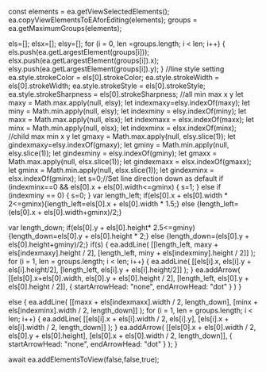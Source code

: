 const elements = ea.getViewSelectedElements();
ea.copyViewElementsToEAforEditing(elements);
groups = ea.getMaximumGroups(elements);

els=[];
elsx=[];
elsy=[];
for (i = 0, len =groups.length; i < len; i++) {
  els.push(ea.getLargestElement(groups[i]));
  elsx.push(ea.getLargestElement(groups[i]).x);
  elsy.push(ea.getLargestElement(groups[i]).y);
}
//line style setting
ea.style.strokeColor = els[0].strokeColor;
ea.style.strokeWidth = els[0].strokeWidth;
ea.style.strokeStyle = els[0].strokeStyle;
ea.style.strokeSharpness = els[0].strokeSharpness;
//all min max x y
let maxy = Math.max.apply(null, elsy);
let indexmaxy=elsy.indexOf(maxy);
let miny = Math.min.apply(null, elsy);
let indexminy = elsy.indexOf(miny);
let maxx = Math.max.apply(null, elsx);
let indexmaxx = elsx.indexOf(maxx);
let minx = Math.min.apply(null, elsx);
let indexminx = elsx.indexOf(minx);
//child max min x y
let gmaxy = Math.max.apply(null, elsy.slice(1));
let gindexmaxy=elsy.indexOf(gmaxy);
let gminy = Math.min.apply(null, elsy.slice(1));
let gindexminy = elsy.indexOf(gminy);
let gmaxx = Math.max.apply(null, elsx.slice(1));
let gindexmaxx = elsx.indexOf(gmaxx);
let gminx = Math.min.apply(null, elsx.slice(1));
let gindexminx = elsx.indexOf(gminx);
let s=0;//Set line direction down as default 
if (indexminx==0 &&  els[0].x + els[0].width<=gminx) {
  s=1; 
}
else if (indexminy == 0) {
  s=0;
}
var length_left;
if(els[0].x + els[0].width * 2<=gminx){length_left=els[0].x + els[0].width * 1.5;}
else {length_left=(els[0].x + els[0].width+gminx)/2;}

var length_down;
if(els[0].y + els[0].height* 2.5<=gminy){length_down=els[0].y + els[0].height * 2;}
else {length_down=(els[0].y + els[0].height+gminy)/2;}
if(s) {
  ea.addLine(
    [[length_left,
    maxy + els[indexmaxy].height / 2],
    [length_left,
    miny + els[indexminy].height / 2]]
  );
  for (i = 1, len = groups.length; i < len; i++) {
    ea.addLine(
      [[els[i].x,
      els[i].y + els[i].height/2],
      [length_left,
      els[i].y + els[i].height/2]]
    );
  }
  ea.addArrow(
    [[els[0].x+els[0].width,
    els[0].y + els[0].height / 2],
    [length_left,
    els[0].y + els[0].height / 2]],
    {
      startArrowHead: "none",
      endArrowHead: "dot"
    }
  )
}

else {
  ea.addLine(
    [[maxx + els[indexmaxx].width / 2,
    length_down],
    [minx + els[indexminx].width / 2,
    length_down]]
  );
  for (i = 1, len = groups.length; i < len; i++) {
    ea.addLine(
      [[els[i].x + els[i].width / 2,
      els[i].y],
      [els[i].x + els[i].width / 2,
      length_down]]
    );
  }
  ea.addArrow(
    [[els[0].x + els[0].width / 2,
    els[0].y + els[0].height],
    [els[0].x + els[0].width / 2,
    length_down]],
    {
      startArrowHead: "none",
      endArrowHead: "dot"
    }
  );
}

await ea.addElementsToView(false,false,true);